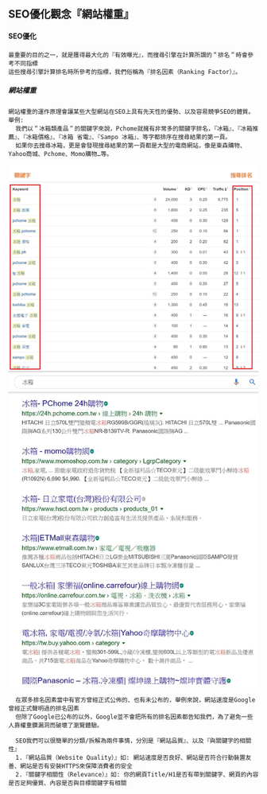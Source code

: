 ## SEO優化觀念『網站權重』
#### SEO優化
```
最重要的目的之一，就是獲得最大化的『有效曝光』，而搜尋引擎在計算所謂的＂排名＂時會參考不同指標
這些搜尋引擎計算排名時所參考的指標，我們俗稱為『排名因素（Ranking Factor）』。
```
##### 網站權重
```
網站權重的運作原理會讓某些大型網站在SEO上具有先天性的優勢、以及容易競爭SEO的體質。
舉例:
  我們以＂冰箱類產品＂的關鍵字來說，Pchome就擁有非常多的關鍵字排名，『冰箱』、『冰箱推薦』、『冰箱價格』、『冰箱 省電』、『Sampo 冰箱』、等字都排序在搜尋結果的第一頁。
  如果你去搜尋冰箱，更是會發現搜尋結果的第一頁都是大型的電商網站，像是東森購物、Yahoo商城、Pchome、Momo購物…等。
```
![image](https://github.com/kampfcl3/web_learn/blob/main/pic/a10902.jpg)
![image](https://github.com/kampfcl3/web_learn/blob/main/pic/a10907.jpg)
```
  在眾多排名因素當中有官方曾經正式公佈的、也有未公布的，舉例來說，網站速度是Google曾經正式聲明過的排名因素
  但除了Google已公布的以外，Google並不會把所有的排名因素都告知我們，為了避免一些人靠權重鑽漏洞而破壞了瀏覽體驗。
```
```
  SEO我們可以很簡單的分類/拆解為兩件事情，分別是『網站品質』、以及『與關鍵字的相關性』 
  1.『網站品質（Website Quality）』如: 網站速度是否良好、網站是否符合行動裝置友善、網站是否有安裝HTTPS來保障消費者的安全
  2.『關鍵字相關性（Relevance）』如: 你的網頁Title/H1是否有帶到關鍵字、網頁的內容是否足夠優質、內容是否與目標關鍵字有相關
```
